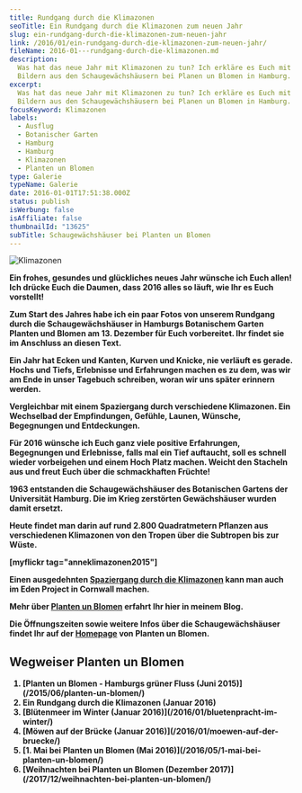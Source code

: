 ```yaml
---
title: Rundgang durch die Klimazonen
seoTitle: Ein Rundgang durch die Klimazonen zum neuen Jahr
slug: ein-rundgang-durch-die-klimazonen-zum-neuen-jahr
link: /2016/01/ein-rundgang-durch-die-klimazonen-zum-neuen-jahr/
fileName: 2016-01---rundgang-durch-die-klimazonen.md
description:
  Was hat das neue Jahr mit Klimazonen zu tun? Ich erkläre es Euch mit meinen
  Bildern aus den Schaugewächshäusern bei Planen un Blomen in Hamburg.
excerpt:
  Was hat das neue Jahr mit Klimazonen zu tun? Ich erkläre es Euch mit meinen
  Bildern aus den Schaugewächshäusern bei Planen un Blomen in Hamburg.
focusKeyword: Klimazonen
labels:
  - Ausflug
  - Botanischer Garten
  - Hamburg
  - Hamburg
  - Klimazonen
  - Planten un Blomen
type: Galerie
typeName: Galerie
date: 2016-01-01T17:51:38.000Z
status: publish
isWerbung: false
isAffiliate: false
thumbnailId: "13625"
subTitle: Schaugewächshäuser bei Planten un Blomen
---
```


![Klimazonen](http://cardamonchai.com/wp-content/uploads/2016/01/23738835919_9011258744_z-640x427.jpg)

<strong>

Ein frohes, gesundes und glückliches neues Jahr wünsche ich Euch allen! Ich
drücke Euch die Daumen, dass 2016 alles so läuft, wie Ihr es Euch vorstellt!

Zum Start des Jahres habe ich ein paar Fotos von unserem Rundgang durch die
Schaugewächshäuser in Hamburgs Botanischem Garten Planten und Blomen am 13.
Dezember für Euch vorbereitet. Ihr findet sie im Anschluss an diesen Text.

Ein Jahr hat Ecken und Kanten, Kurven und Knicke, nie verläuft es gerade. Hochs
und Tiefs, Erlebnisse und Erfahrungen machen es zu dem, was wir am Ende in unser
Tagebuch schreiben, woran wir uns später erinnern werden.

Vergleichbar mit einem Spaziergang durch verschiedene Klimazonen. Ein Wechselbad
der Empfindungen, Gefühle, Launen, Wünsche, Begegnungen und Entdeckungen.

Für 2016 wünsche ich Euch ganz viele positive Erfahrungen, Begegnungen und
Erlebnisse, falls mal ein Tief auftaucht, soll es schnell wieder vorbeigehen und
einem Hoch Platz machen. Weicht den Stacheln aus und freut Euch über die
schmackhaften Früchte!

1963 entstanden die Schaugewächshäuser des Botanischen Gartens der Universität
Hamburg. Die im Krieg zerstörten Gewächshäuser wurden damit ersetzt.

Heute findet man darin auf rund 2.800 Quadratmetern Pflanzen aus verschiedenen
Klimazonen von den Tropen über die Subtropen bis zur Wüste.

[myflickr tag="anneklimazonen2015"]

Einen ausgedehnten [Spaziergang durch die Klimazonen](/2009/05/eden-project/)
kann man auch im Eden Project in Cornwall machen.

Mehr über [Planten un Blomen](/2015/06/planten-un-blomen/) erfahrt Ihr hier in
meinem Blog.

Die Öffnungszeiten sowie weitere Infos über die Schaugewächshäuser findet Ihr
auf der [Homepage](http://plantenunblomen.hamburg.de/schaugewaechshaeuser/) von
Planten un Blomen.

## Wegweiser Planten un Blomen

<ol>
    <li> [Planten un Blomen - Hamburgs grüner Fluss (Juni 2015)](/2015/06/planten-un-blomen/) <a href="/2016/01/ein-rundgang-durch-die-klimazonen-zum-neuen-jahr/">
</a></li>
    <li>Ein Rundgang durch die Klimazonen (Januar 2016)</li>
    <li> [Blütenmeer im Winter (Januar 2016)](/2016/01/bluetenpracht-im-winter/) </li>
    <li> [Möwen auf der Brücke (Januar 2016)](/2016/01/moewen-auf-der-bruecke/) </li>
    <li> [1. Mai bei Planten un Blomen (Mai 2016)](/2016/05/1-mai-bei-planten-un-blomen/) </li>
    <li> [Weihnachten bei Planten un Blomen (Dezember 2017)](/2017/12/weihnachten-bei-planten-un-blomen/) </li>
</ol>
